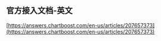 ## 官方接入文档-英文
[https://answers.chartboost.com/en-us/articles/207657373](https://answers.chartboost.com/en-us/articles/207657373)

